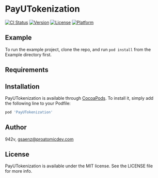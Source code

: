 # PayUTokenization

[![CI Status](https://img.shields.io/travis/942v/PayUTokenization.svg?style=flat)](https://travis-ci.org/942v/PayUTokenization)
[![Version](https://img.shields.io/cocoapods/v/PayUTokenization.svg?style=flat)](https://cocoapods.org/pods/PayUTokenization)
[![License](https://img.shields.io/cocoapods/l/PayUTokenization.svg?style=flat)](https://cocoapods.org/pods/PayUTokenization)
[![Platform](https://img.shields.io/cocoapods/p/PayUTokenization.svg?style=flat)](https://cocoapods.org/pods/PayUTokenization)

## Example

To run the example project, clone the repo, and run `pod install` from the Example directory first.

## Requirements

## Installation

PayUTokenization is available through [CocoaPods](https://cocoapods.org). To install
it, simply add the following line to your Podfile:

```ruby
pod 'PayUTokenization'
```

## Author

942v, gsaenz@proatomicdev.com

## License

PayUTokenization is available under the MIT license. See the LICENSE file for more info.
